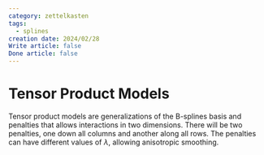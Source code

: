 ```yaml
---
category: zettelkasten
tags:
  - splines
creation date: 2024/02/28
Write article: false
Done article: false
---
```

# Tensor Product Models

Tensor product models are generalizations of the B-splines basis and penalties that allows interactions in two dimensions.
There will be two penalties, one down all columns and another along all rows. The penalties can have different values of $\lambda$, allowing anisotropic smoothing.



